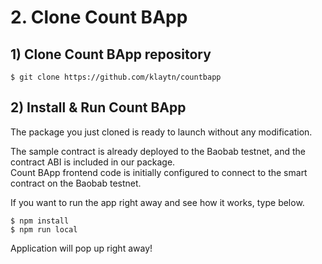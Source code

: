 # 2. Clone Count BApp

## 1\) Clone Count BApp repository <a id="1-clone-count-bapp-repository"></a>

```text
$ git clone https://github.com/klaytn/countbapp
```

## 2\) Install & Run Count BApp <a id="2-install-run-count-bapp"></a>

The package you just cloned is ready to launch without any modification.

The sample contract is already deployed to the Baobab testnet, and the contract ABI is included in our package.  
Count BApp frontend code is initially configured to connect to the smart contract on the Baobab testnet.

If you want to run the app right away and see how it works, type below.

```text
$ npm install
$ npm run local
```

Application will pop up right away!

